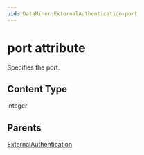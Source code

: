 ```yaml
---
uid: DataMiner.ExternalAuthentication-port
---
```


# port attribute

Specifies the port.

## Content Type

integer

## Parents

[ExternalAuthentication](xref:DataMiner.ExternalAuthentication)
